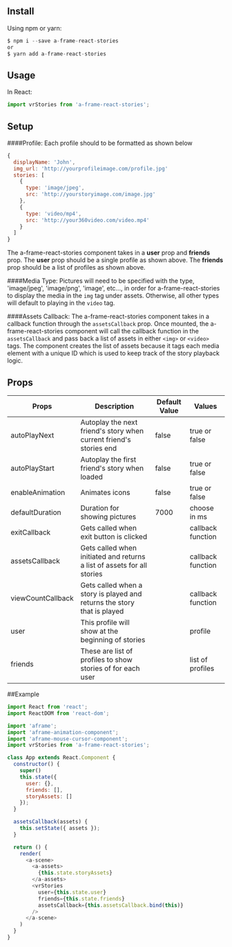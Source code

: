 ## Install
Using npm or yarn:
```javascript
$ npm i --save a-frame-react-stories
or
$ yarn add a-frame-react-stories
```

## Usage
In React:
```javascript
import vrStories from 'a-frame-react-stories';
```

## Setup
####Profile:
Each profile should to be formatted as shown below

```javascript
{
  displayName: 'John',
  img_url: 'http://yourprofileimage.com/profile.jpg'
  stories: [
    {
      type: 'image/jpeg',
      src: 'http://yourstoryimage.com/image.jpg'
    },
    {
      type: 'video/mp4',
      src: 'http://your360video.com/video.mp4'
    }
  ]
}
```
The a-frame-react-stories component takes in a **user** prop and **friends** prop. The **user** prop should be a single profile as shown above. The **friends** prop should be a list of profiles as shown above.

####Media Type:
Pictures will need to be specified with the type, 'image/jpeg', 'image/png', 'image', etc..., in order for a-frame-react-stories to display the media in the `img` tag under assets.  Otherwise, all other types will default to playing in the `video` tag.

####Assets Callback:
The a-frame-react-stories component takes in a callback function through the `assetsCallback` prop.  Once mounted, the a-frame-react-stories component will call the callback function in the `assetsCallback` and pass back a list of assets in either `<img>` or `<video>` tags. 
The component creates the list of assets because it tags each media element with a unique ID which is used to keep track of the story playback logic.

## Props

| Props             | Description                                                             | Default Value | Values            |
|-------------------|-------------------------------------------------------------------------|---------------|-------------------|
| autoPlayNext      | Autoplay the next friend's story when current friend's stories end      | false         | true or false     |
| autoPlayStart     | Autoplay the first friend's story when loaded                           | false         | true or false     |
| enableAnimation   | Animates icons                                                          | false         | true or false     |
| defaultDuration   | Duration for showing pictures                                           | 7000          | choose in ms      |
| exitCallback      | Gets called when exit button is clicked                                 |               | callback function |
| assetsCallback    | Gets called when initiated and returns a list of assets for all stories |               | callback function |
| viewCountCallback | Gets called when a story is played and returns the story that is played |               | callback function |
| user              | This profile will show at the beginning of stories                      |               | profile    |
| friends           | These are list of profiles to show stories of for each user |            |      list of profiles |

##Example
```javascript
import React from 'react';
import ReactDOM from 'react-dom';

import 'aframe';
import 'aframe-animation-component';
import 'aframe-mouse-cursor-component';
import vrStories from 'a-frame-react-stories';

class App extends React.Component {
  constructor() {
    super()
    this.state({
      user: {},
      friends: [],
      storyAssets: []
    });
  }

  assetsCallback(assets) {
    this.setState({ assets });
  }

  return () {
    render(
      <a-scene>
        <a-assets>
          {this.state.storyAssets}
        </a-assets>
        <vrStories 
          user={this.state.user}
          friends={this.state.friends}
          assetsCallback={this.assetsCallback.bind(this)}
        />
      </a-scene>
    )
  }
}
```